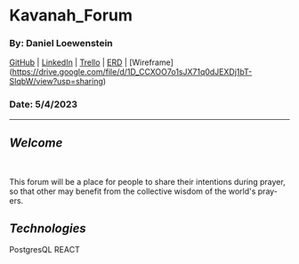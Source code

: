 # Kavanah_Forum

### By: Daniel Loewenstein

[GitHub](https://github.com/loewenst) | [LinkedIn](https://www.linkedin.com/in/daniel-loewenstein-849a67213/) | [Trello](https://trello.com/b/KvOvIS42/kavana-forum) | [ERD](https://i.imgur.com/O3c6AUA.png) | [Wireframe] (https://drive.google.com/file/d/1D_CCXOO7o1sJX71q0dJEXDj1bT-SIqbW/view?usp=sharing)

### Date: 5/4/2023

---

## _**Welcome**_

</br>

This forum will be a place for people to share their intentions during prayer, so that other may benefit from the collective wisdom of the world's pray-ers.

## _**Technologies**_

PostgresQL
REACT
